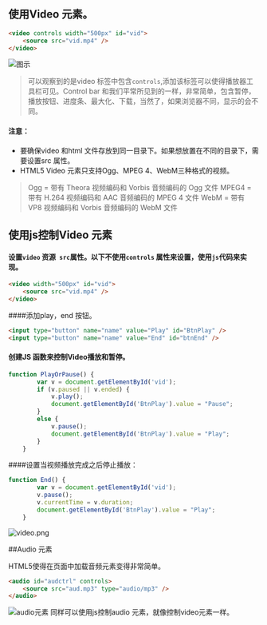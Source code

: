 
## 使用Video 元素。
```html
<video controls width="500px" id="vid">
    <source src="vid.mp4" />
</video>
```

![图示](http://upload-images.jianshu.io/upload_images/3229842-a8a7617a6e9cb6a6.png?imageMogr2/auto-orient/strip%7CimageView2/2/w/1240)

>可以观察到的是video 标签中包含``controls``,添加该标签可以使得播放器工具栏可见。Control bar 和我们平常所见到的一样，非常简单，包含暂停，播放按钮、进度条、最大化、下载，当然了，如果浏览器不同，显示的会不同。

#### 注意：
* 要确保video 和html 文件存放到同一目录下。如果想放置在不同的目录下，需要设置src 属性。
* HTML5 Video 元素只支持Ogg、MPEG 4、WebM三种格式的视频。

>Ogg = 带有 Theora 视频编码和 Vorbis 音频编码的 Ogg 文件
MPEG4 = 带有 H.264 视频编码和 AAC 音频编码的 MPEG 4 文件
WebM = 带有 VP8 视频编码和 Vorbis 音频编码的 WebM 文件

## 使用js控制Video 元素

#### 设置``video`` 资源`` src``属性。以下不使用``controls`` 属性来设置，使用``js``代码来实现。
```html
<video width="500px" id="vid">
    <source src="vid.mp4" />
</video>
```
####添加play，end 按钮。
```html
<input type="button" name="name" value="Play" id="BtnPlay" />
<input type="button" name="name" value="End" id="btnEnd" />
```
#### 创建JS 函数来控制Video播放和暂停。
```javascript
function PlayOrPause() {
        var v = document.getElementById('vid');
        if (v.paused || v.ended) {
            v.play();
            document.getElementById('BtnPlay').value = "Pause";
        }
        else {
            v.pause();
            document.getElementById('BtnPlay').value = "Play";
        }
    }
```
####设置当视频播放完成之后停止播放：
```javascript
function End() {
        var v = document.getElementById('vid');
        v.pause();
        v.currentTime = v.duration;
        document.getElementById('BtnPlay').value = "Play";
    }
```

![video.png](http://upload-images.jianshu.io/upload_images/3229842-616dc15345bd265c.png?imageMogr2/auto-orient/strip%7CimageView2/2/w/1240)

##Audio 元素

HTML5使得在页面中加载音频元素变得非常简单。
```html
<audio id="audctrl" controls>
    <source src="aud.mp3" type="audio/mp3" />
</audio>
```

![audio元素](http://upload-images.jianshu.io/upload_images/3229842-38bb4f91de6faa73.png?imageMogr2/auto-orient/strip%7CimageView2/2/w/1240)
同样可以使用js控制audio 元素，就像控制video元素一样。
